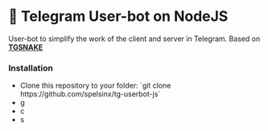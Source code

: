 # 🚀 Telegram User-bot on NodeJS
User-bot to simplify the work of the client and server in Telegram. Based on **[TGSNAKE](https://tgsnake.js.org)**

### Installation
<ul>
  <li>Clone this repository to your folder: `git clone https://github.com/spelsinx/tg-userbot-js`</li>
  <li>g</li>
  <li>c</li>
  <li>s</li>
</ul>
